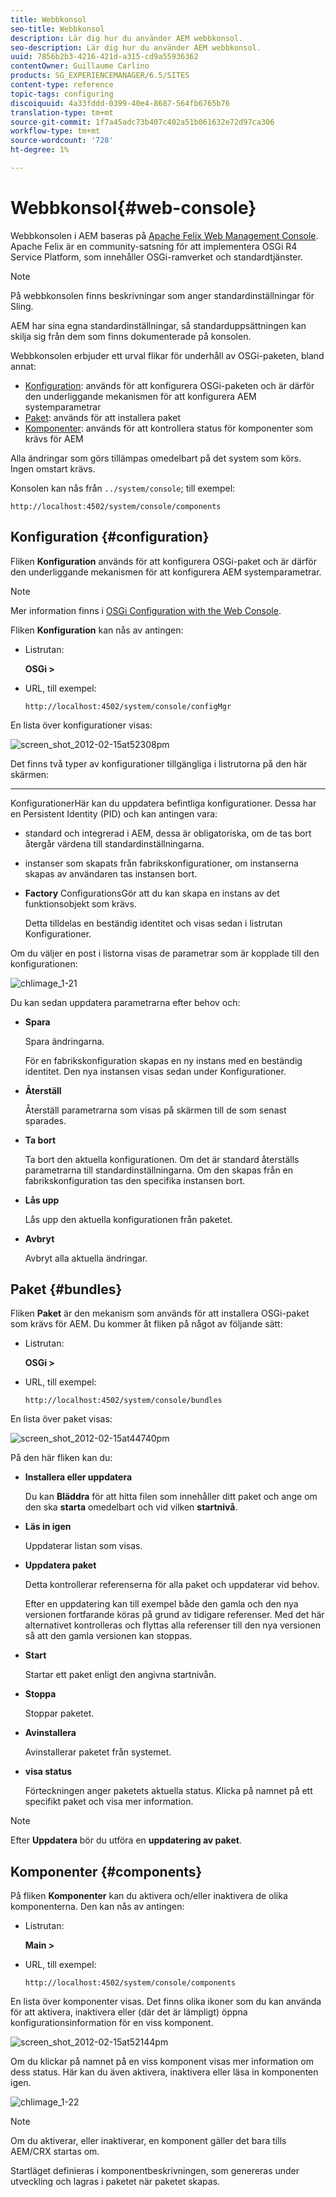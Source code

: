 ```yaml
---
title: Webbkonsol
seo-title: Webbkonsol
description: Lär dig hur du använder AEM webbkonsol.
seo-description: Lär dig hur du använder AEM webbkonsol.
uuid: 7856b2b3-4216-421d-a315-cd9a55936362
contentOwner: Guillaume Carlino
products: SG_EXPERIENCEMANAGER/6.5/SITES
content-type: reference
topic-tags: configuring
discoiquuid: 4a33fddd-0399-40e4-8687-564fb6765b76
translation-type: tm+mt
source-git-commit: 1f7a45adc73b407c402a51b061632e72d97ca306
workflow-type: tm+mt
source-wordcount: '728'
ht-degree: 1%

---
```



# Webbkonsol{#web-console}

Webbkonsolen i AEM baseras på [Apache Felix Web Management Console](https://felix.apache.org/documentation/subprojects/apache-felix-web-console.html). Apache Felix är en community-satsning för att implementera OSGi R4 Service Platform, som innehåller OSGi-ramverket och standardtjänster.

>[!NOTE]
>
>På webbkonsolen finns beskrivningar som anger standardinställningar för Sling.
>
>AEM har sina egna standardinställningar, så standarduppsättningen kan skilja sig från dem som finns dokumenterade på konsolen.

Webbkonsolen erbjuder ett urval flikar för underhåll av OSGi-paketen, bland annat:

* [Konfiguration](#configuration): används för att konfigurera OSGi-paketen och är därför den underliggande mekanismen för att konfigurera AEM systemparametrar
* [Paket](#bundles): används för att installera paket
* [Komponenter](#components): används för att kontrollera status för komponenter som krävs för AEM

Alla ändringar som görs tillämpas omedelbart på det system som körs. Ingen omstart krävs.

Konsolen kan nås från `../system/console`; till exempel:

`http://localhost:4502/system/console/components`

## Konfiguration {#configuration}

Fliken **Konfiguration** används för att konfigurera OSGi-paket och är därför den underliggande mekanismen för att konfigurera AEM systemparametrar.

>[!NOTE]
>
>Mer information finns i [OSGi Configuration with the Web Console](/help/sites-deploying/configuring-osgi.md).

Fliken **Konfiguration** kan nås av antingen:

* Listrutan:

   **OSGi >**

* URL, till exempel:

   `http://localhost:4502/system/console/configMgr`

En lista över konfigurationer visas:

![screen_shot_2012-02-15at52308pm](assets/screen_shot_2012-02-15at52308pm.png)

Det finns två typer av konfigurationer tillgängliga i listrutorna på den här skärmen:

* ****
KonfigurationerHär kan du uppdatera befintliga konfigurationer. Dessa har en Persistent Identity (PID) och kan antingen vara:

   * standard och integrerad i AEM, dessa är obligatoriska, om de tas bort återgår värdena till standardinställningarna.
   * instanser som skapats från fabrikskonfigurationer, om instanserna skapas av användaren tas instansen bort.

* **Factory**
ConfigurationsGör att du kan skapa en instans av det funktionsobjekt som krävs.

   Detta tilldelas en beständig identitet och visas sedan i listrutan Konfigurationer.

Om du väljer en post i listorna visas de parametrar som är kopplade till den konfigurationen:

![chlimage_1-21](assets/chlimage_1-21a.png)

Du kan sedan uppdatera parametrarna efter behov och:

* **Spara**

   Spara ändringarna.

   För en fabrikskonfiguration skapas en ny instans med en beständig identitet. Den nya instansen visas sedan under Konfigurationer.

* **Återställ**

   Återställ parametrarna som visas på skärmen till de som senast sparades.

* **Ta bort**

   Ta bort den aktuella konfigurationen. Om det är standard återställs parametrarna till standardinställningarna. Om den skapas från en fabrikskonfiguration tas den specifika instansen bort.

* **Lås upp**

   Lås upp den aktuella konfigurationen från paketet.

* **Avbryt**

   Avbryt alla aktuella ändringar.

## Paket {#bundles}

Fliken **Paket** är den mekanism som används för att installera OSGi-paket som krävs för AEM. Du kommer åt fliken på något av följande sätt:

* Listrutan:

   **OSGi >**

* URL, till exempel:

   `http://localhost:4502/system/console/bundles`

En lista över paket visas:

![screen_shot_2012-02-15at44740pm](assets/screen_shot_2012-02-15at44740pm.png)

På den här fliken kan du:

* **Installera eller uppdatera**

   Du kan **Bläddra** för att hitta filen som innehåller ditt paket och ange om den ska **starta** omedelbart och vid vilken **startnivå**.

* **Läs in igen**

   Uppdaterar listan som visas.

* **Uppdatera paket**

   Detta kontrollerar referenserna för alla paket och uppdaterar vid behov.

   Efter en uppdatering kan till exempel både den gamla och den nya versionen fortfarande köras på grund av tidigare referenser. Med det här alternativet kontrolleras och flyttas alla referenser till den nya versionen så att den gamla versionen kan stoppas.

* **Start**

   Startar ett paket enligt den angivna startnivån.

* **Stoppa**

   Stoppar paketet.

* **Avinstallera**

   Avinstallerar paketet från systemet.

* **visa status**

   Förteckningen anger paketets aktuella status. Klicka på namnet på ett specifikt paket och visa mer information.

>[!NOTE]
>
>Efter **Uppdatera** bör du utföra en **uppdatering av paket**.

## Komponenter {#components}

På fliken **Komponenter** kan du aktivera och/eller inaktivera de olika komponenterna. Den kan nås av antingen:

* Listrutan:

   **Main >**

* URL, till exempel:

   `http://localhost:4502/system/console/components`

En lista över komponenter visas. Det finns olika ikoner som du kan använda för att aktivera, inaktivera eller (där det är lämpligt) öppna konfigurationsinformation för en viss komponent.

![screen_shot_2012-02-15at52144pm](assets/screen_shot_2012-02-15at52144pm.png)

Om du klickar på namnet på en viss komponent visas mer information om dess status. Här kan du även aktivera, inaktivera eller läsa in komponenten igen.

![chlimage_1-22](assets/chlimage_1-22a.png)

>[!NOTE]
>
>Om du aktiverar, eller inaktiverar, en komponent gäller det bara tills AEM/CRX startas om.
>
>Startläget definieras i komponentbeskrivningen, som genereras under utveckling och lagras i paketet när paketet skapas.

